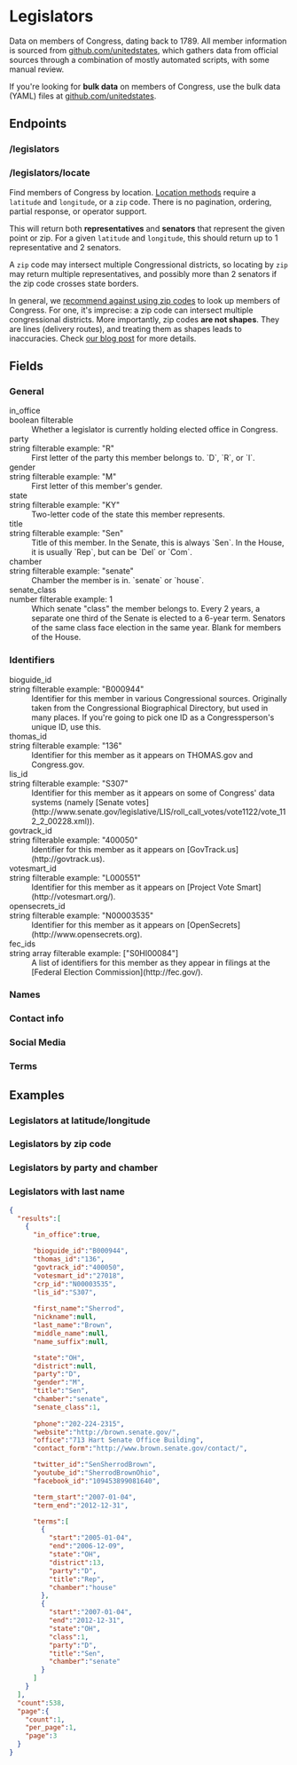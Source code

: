 # Legislators

Data on members of Congress, dating back to 1789. All member information is sourced from [github.com/unitedstates](https://github.com/unitedstates/congress-legislators), which gathers data from official sources through a combination of mostly automated scripts, with some manual review.

If you're looking for **bulk data** on members of Congress, use the bulk data (YAML) files at [github.com/unitedstates](https://github.com/unitedstates/congress-legislators).

## Endpoints

### /legislators

### /legislators/locate

Find members of Congress by location. [Location methods](index.html#location) require a `latitude` and `longitude`, or a `zip` code. There is no pagination, ordering, partial response, or operator support.

This will return both **representatives** and **senators** that represent the given point or zip. For a given `latitude` and `longitude`, this should return up to 1 representative and 2 senators. 

A `zip` code may intersect multiple Congressional districts, so locating by `zip` may return multiple representatives, and possibly more than 2 senators if the zip code crosses state borders.

In general, we [recommend against using zip codes](http://sunlightlabs.com/blog/2012/dont-use-zipcodes/) to look up members of Congress. For one, it's imprecise: a zip code can intersect multiple congressional districts. More importantly, zip codes **are not shapes**. They are lines (delivery routes), and treating them as shapes leads to inaccuracies. Check [our blog post](http://sunlightlabs.com/blog/2012/dont-use-zipcodes/) for more details.

## Fields

### General

<dt>in_office</dt>
<span class="note type">boolean</span>
<span class="note filter">filterable</span>
<dd>
  Whether a legislator is currently holding elected office in Congress.
</dd>

<dt>party</dt>
<span class="note type">string</span>
<span class="note filter">filterable</span>
<span class="note example">example: "R"</span>
<dd>
  First letter of the party this member belongs to. `D`, `R`, or `I`.
</dd>

<dt>gender</dt>
<span class="note type">string</span>
<span class="note filter">filterable</span>
<span class="note example">example: "M"</span>
<dd>
  First letter of this member's gender.
</dd>

<dt>state</dt>
<span class="note type">string</span>
<span class="note filter">filterable</span>
<span class="note example">example: "KY"</span>
<dd>
  Two-letter code of the state this member represents.
</dd>

<dt>title</dt>
<span class="note type">string</span>
<span class="note filter">filterable</span>
<span class="note example">example: "Sen"</span>
<dd>
  Title of this member. In the Senate, this is always `Sen`. In the House, it is usually `Rep`, but can be `Del` or `Com`.
</dd>

<dt>chamber</dt>
<span class="note type">string</span>
<span class="note filter">filterable</span>
<span class="note example">example: "senate"</span>
<dd>
  Chamber the member is in. `senate` or `house`.
</dd>

<dt>senate_class</dt>
<span class="note type">number</span>
<span class="note filter">filterable</span>
<span class="note example">example: 1</span>
<dd>
  Which senate "class" the member belongs to. Every 2 years, a separate one third of the Senate is elected to a 6-year term. Senators of the same class face election in the same year. Blank for members of the House.
</dd>

### Identifiers

<dt>bioguide_id</dt>
<span class="note type">string</span>
<span class="note filter">filterable</span>
<span class="note example">example: "B000944"</span>
<dd>
  Identifier for this member in various Congressional sources. Originally taken from the Congressional Biographical Directory, but used in many places. If you're going to pick one ID as a Congressperson's unique ID, use this.
</dd>

<dt>thomas_id</dt>
<span class="note type">string</span>
<span class="note filter">filterable</span>
<span class="note example">example: "136"</span>
<dd>
  Identifier for this member as it appears on THOMAS.gov and Congress.gov.
</dd>

<dt>lis_id</dt>
<span class="note type">string</span>
<span class="note filter">filterable</span>
<span class="note example">example: "S307"</span>
<dd>
  Identifier for this member as it appears on some of Congress' data systems (namely [Senate votes](http://www.senate.gov/legislative/LIS/roll_call_votes/vote1122/vote_112_2_00228.xml)).
</dd>

<dt>govtrack_id</dt>
<span class="note type">string</span>
<span class="note filter">filterable</span>
<span class="note example">example: "400050"</span>
<dd>
  Identifier for this member as it appears on [GovTrack.us](http://govtrack.us).
</dd>

<dt>votesmart_id</dt>
<span class="note type">string</span>
<span class="note filter">filterable</span>
<span class="note example">example: "L000551"</span>
<dd>
  Identifier for this member as it appears on [Project Vote Smart](http://votesmart.org/).
</dd>

<dt>opensecrets_id</dt>
<span class="note type">string</span>
<span class="note filter">filterable</span>
<span class="note example">example: "N00003535"</span>
<dd>
  Identifier for this member as it appears on [OpenSecrets](http://www.opensecrets.org).
</dd>

<dt>fec_ids</dt>
<span class="note type">string array</span>
<span class="note filter">filterable</span>
<span class="note example">example: ["S0HI00084"]</span>
<dd>
  A list of identifiers for this member as they appear in filings at the [Federal Election Commission](http://fec.gov/).
</dd>

### Names

### Contact info

### Social Media

### Terms


## Examples

### Legislators at latitude/longitude

### Legislators by zip code

### Legislators by party and chamber

### Legislators with last name

```json
{
  "results":[
    {
      "in_office":true,

      "bioguide_id":"B000944",
      "thomas_id":"136",
      "govtrack_id":"400050",
      "votesmart_id":"27018",
      "crp_id":"N00003535",
      "lis_id":"S307",
      
      "first_name":"Sherrod",
      "nickname":null,
      "last_name":"Brown",
      "middle_name":null,
      "name_suffix":null,

      "state":"OH",
      "district":null,
      "party":"D",
      "gender":"M",
      "title":"Sen",
      "chamber":"senate",
      "senate_class":1,
      
      "phone":"202-224-2315",
      "website":"http://brown.senate.gov/",
      "office":"713 Hart Senate Office Building",
      "contact_form":"http://www.brown.senate.gov/contact/",

      "twitter_id":"SenSherrodBrown",
      "youtube_id":"SherrodBrownOhio",
      "facebook_id":"109453899081640",

      "term_start":"2007-01-04",
      "term_end":"2012-12-31",

      "terms":[
        {
          "start":"2005-01-04",
          "end":"2006-12-09",
          "state":"OH",
          "district":13,
          "party":"D",
          "title":"Rep",
          "chamber":"house"
        },
        {
          "start":"2007-01-04",
          "end":"2012-12-31",
          "state":"OH",
          "class":1,
          "party":"D",
          "title":"Sen",
          "chamber":"senate"
        }
      ]
    }
  ],
  "count":538,
  "page":{
    "count":1,
    "per_page":1,
    "page":3
  }
}
```